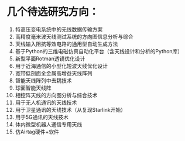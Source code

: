 # 几个待选研究方向：

1. 特高压变电系统中的无线数据传输方案
2. 高精度毫米波天线测试系统的方向图信息分析与综合
3. 天线输入阻抗等效电路的通用型自动生成方法
4. 基于Python的三维电磁仿真自动化平台（含天线设计和分析的Python库）
5. 新型平面Rotman透镜优化设计
6. 用于近海通信的小型化短波天线优化设计
7. 宽带低剖面全金属高增益天线阵列
8. 智能天线阵列中去耦技术
9. 球面智能天线阵
10. 相控阵天线的方向图分析与综合技术
11. 用于无人机通讯的天线技术
12. 用于卫星通讯的天线技术（从复现Starlink开始）
13. 用于5G通讯的天线技术
14. 体内微型机器人通信专用天线
15. 仿Airtag硬件+软件
